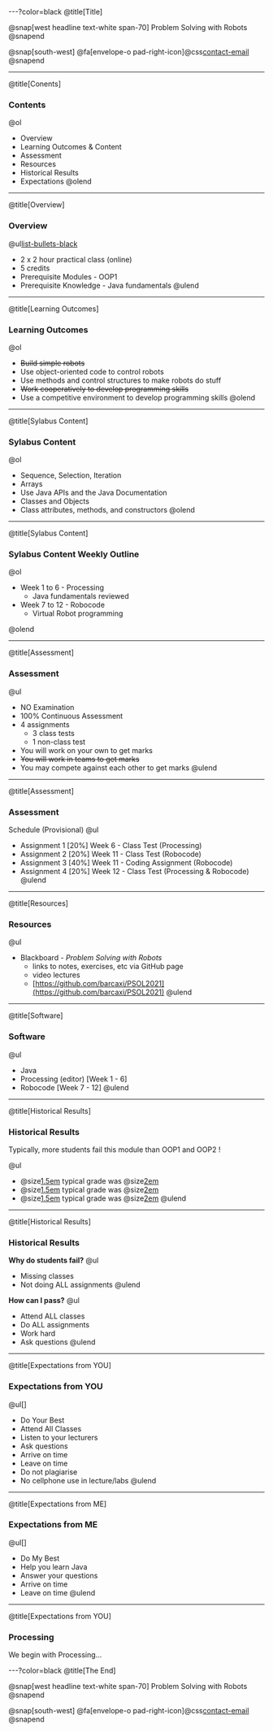 ---?color=black
@title[Title]

@snap[west headline text-white span-70]
Problem Solving with Robots
@snapend

@snap[south-west]
@fa[envelope-o pad-right-icon]@css[contact-email](thomas.devine@lyit.ie)
@snapend


---
@title[Conents]
### Contents

@ol[](false)
- Overview
- Learning Outcomes & Content
- Assessment
- Resources
- Historical Results
- Expectations
@olend

---

@title[Overview]
### Overview

@ul[list-bullets-black](true)
- 2 x 2 hour practical class (online)
- 5 credits
- Prerequisite Modules - OOP1
- Prerequisite Knowledge - Java fundamentals
@ulend

---
@title[Learning Outcomes]
### Learning Outcomes

@ol[](false)
- ~~Build simple robots~~
- Use object-oriented code to control robots
- Use methods and control structures to make robots do stuff
- ~~Work cooperatively to develop programming skills~~
- Use a competitive environment to develop programming skills
@olend


---

@title[Sylabus Content]
### Sylabus Content

@ol[](false)
- Sequence, Selection, Iteration
- Arrays
- Use Java APIs and the Java Documentation
- Classes and Objects
- Class attributes, methods, and constructors
@olend


---

@title[Sylabus Content]
### Sylabus Content Weekly Outline


@ol[](true)
- Week 1 to 6 - Processing
	- Java fundamentals reviewed
- Week 7 to 12 - Robocode
	- Virtual Robot programming

@olend


---
@title[Assessment]
### Assessment

@ul[](true)
- NO Examination 
- 100% Continuous Assessment
- 4 assignments 
	- 3 class tests 
	- 1 non-class test
- You will work on your own to get marks
- ~~You will work in teams to get marks~~
- You may compete against each other to get marks
@ulend

---
@title[Assessment]
### Assessment

Schedule (Provisional)
@ul[](true)
- Assignment 1 [20%] Week 6 - Class Test (Processing)
- Assignment 2 [20%] Week 11 - Class Test (Robocode)
- Assignment 3 [40%] Week 11 - Coding Assignment (Robocode)
- Assignment 4 [20%] Week 12 - Class Test (Processing & Robocode)
@ulend

---

@title[Resources]
### Resources

@ul[](true)
- Blackboard - _Problem Solving with Robots_
	- links to notes, exercises, etc via GitHub page
	- video lectures
	- [https://github.com/barcaxi/PSOL2021](https://github.com/barcaxi/PSOL2021)
@ulend

---

@title[Software]
### Software

@ul[](true)
- Java
- Processing (editor) [Week 1 - 6]
- Robocode [Week 7 - 12]
@ulend

---

@title[Historical Results]
### Historical Results

Typically, more students fail this module than OOP1 and OOP2 !

@ul[](false)

- @size[1.5em](2020) typical grade was @size[2em](51%)
- @size[1.5em](2019) typical grade was @size[2em](49%)
- @size[1.5em](2018) typical grade was @size[2em](42%)
@ulend


---
@title[Historical Results]
### Historical Results

**Why do students fail?**
@ul[](true)
- Missing classes
- Not doing ALL assignments
@ulend

**How can I pass?**
@ul[](true)
- Attend ALL classes
- Do ALL assignments
- Work hard
- Ask questions
@ulend

---

@title[Expectations from YOU]
### Expectations from YOU

@ul[]
- Do Your Best
- Attend All Classes 
- Listen to your lecturers
- Ask questions 
- Arrive on time
- Leave on time
- Do not plagiarise
- No cellphone use in lecture/labs
@ulend

---

@title[Expectations from ME]
### Expectations from ME

@ul[]
- Do My Best
- Help you learn Java
- Answer your questions
- Arrive on time
- Leave on time
@ulend



---

@title[Expectations from YOU]
### Processing

We begin with Processing...

---?color=black
@title[The End]

@snap[west headline text-white span-70]
Problem Solving with Robots
@snapend

@snap[south-west]
@fa[envelope-o pad-right-icon]@css[contact-email](thomas.devine@lyit.ie)
@snapend

